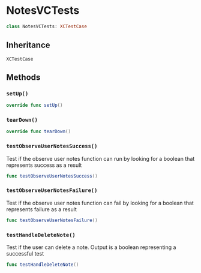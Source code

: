 # NotesVCTests

``` swift
class NotesVCTests: XCTestCase
```

## Inheritance

`XCTestCase`

## Methods

### `setUp()`

``` swift
override func setUp()
```

### `tearDown()`

``` swift
override func tearDown()
```

### `testObserveUserNotesSuccess()`

Test if the observe user notes function can run by looking for a boolean that represents success as a result

``` swift
func testObserveUserNotesSuccess()
```

### `testObserveUserNotesFailure()`

Test if the observe user notes function can fail by looking for a boolean that represents failure as a result

``` swift
func testObserveUserNotesFailure()
```

### `testHandleDeleteNote()`

Test if the user can delete a note. Output is a boolean representing a successful test

``` swift
func testHandleDeleteNote()
```
